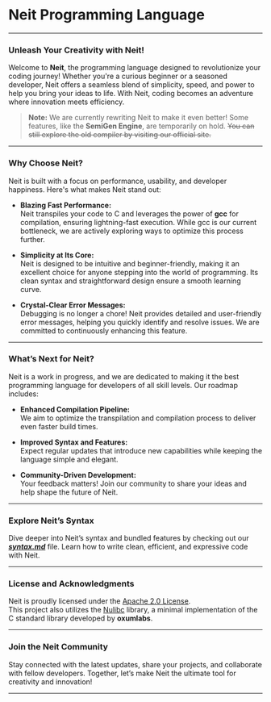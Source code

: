 # Neit Programming Language

---

### **Unleash Your Creativity with Neit!**

Welcome to **Neit**, the programming language designed to revolutionize your coding journey! Whether you're a curious beginner or a seasoned developer, Neit offers a seamless blend of simplicity, speed, and power to help you bring your ideas to life. With Neit, coding becomes an adventure where innovation meets efficiency.

> **Note:** We are currently rewriting Neit to make it even better! Some features, like the **SemiGen Engine**, are temporarily on hold. ~~You can still explore the old compiler by visiting our official site.~~

---

### **Why Choose Neit?**

Neit is built with a focus on performance, usability, and developer happiness. Here's what makes Neit stand out:

- **Blazing Fast Performance:**  
  Neit transpiles your code to C and leverages the power of **gcc** for compilation, ensuring lightning-fast execution. While gcc is our current bottleneck, we are actively exploring ways to optimize this process further.

- **Simplicity at Its Core:**  
  Neit is designed to be intuitive and beginner-friendly, making it an excellent choice for anyone stepping into the world of programming. Its clean syntax and straightforward design ensure a smooth learning curve.

- **Crystal-Clear Error Messages:**  
  Debugging is no longer a chore! Neit provides detailed and user-friendly error messages, helping you quickly identify and resolve issues. We are committed to continuously enhancing this feature.

---

### **What’s Next for Neit?**

Neit is a work in progress, and we are dedicated to making it the best programming language for developers of all skill levels. Our roadmap includes:

- **Enhanced Compilation Pipeline:**  
  We aim to optimize the transpilation and compilation process to deliver even faster build times.

- **Improved Syntax and Features:**  
  Expect regular updates that introduce new capabilities while keeping the language simple and elegant.

- **Community-Driven Development:**  
  Your feedback matters! Join our community to share your ideas and help shape the future of Neit.

---

### **Explore Neit’s Syntax**

Dive deeper into Neit’s syntax and bundled features by checking out our [***syntax.md***](SYNTAX.md) file. Learn how to write clean, efficient, and expressive code with Neit.

---

### **License and Acknowledgments**

Neit is proudly licensed under the [Apache 2.0 License](LICENSE).  
This project also utilizes the [Nulibc](https://github.com/oxumlabs/nulibc) library, a minimal implementation of the C standard library developed by **oxumlabs**.

---

### **Join the Neit Community**

Stay connected with the latest updates, share your projects, and collaborate with fellow developers. Together, let’s make Neit the ultimate tool for creativity and innovation!

---